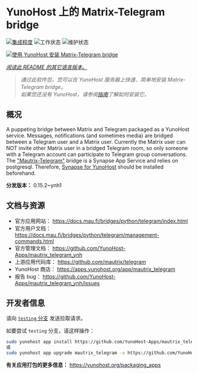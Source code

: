 <!--
注意：此 README 由 <https://github.com/YunoHost/apps/tree/master/tools/readme_generator> 自动生成
请勿手动编辑。
-->

# YunoHost 上的 Matrix-Telegram bridge

[![集成程度](https://dash.yunohost.org/integration/mautrix_telegram.svg)](https://ci-apps.yunohost.org/ci/apps/mautrix_telegram/) ![工作状态](https://ci-apps.yunohost.org/ci/badges/mautrix_telegram.status.svg) ![维护状态](https://ci-apps.yunohost.org/ci/badges/mautrix_telegram.maintain.svg)

[![使用 YunoHost 安装 Matrix-Telegram bridge](https://install-app.yunohost.org/install-with-yunohost.svg)](https://install-app.yunohost.org/?app=mautrix_telegram)

*[阅读此 README 的其它语言版本。](./ALL_README.md)*

> *通过此软件包，您可以在 YunoHost 服务器上快速、简单地安装 Matrix-Telegram bridge。*  
> *如果您还没有 YunoHost，请参阅[指南](https://yunohost.org/install)了解如何安装它。*

## 概况

A puppeting bridge between Matrix and Telegram packaged as a YunoHost service. Messages, notifications (and sometimes media) are bridged between a Telegram user and a Matrix user. Currently the Matrix user can NOT invite other Matrix user in a bridged Telegram room, so only someone with a Telegram account can participate to Telegram group conversations. The ["Mautrix-Telegram"](https://docs.mau.fi/bridges/python/telegram/index.html) bridge is a Synapse App Service and relies on postgresql. Therefore, [Synapse for YunoHost](https://github.com/YunoHost-Apps/synapse_ynh) should be installed beforehand.


**分发版本：** 0.15.2~ynh1
## 文档与资源

- 官方应用网站： <https://docs.mau.fi/bridges/python/telegram/index.html>
- 官方用户文档： <https://docs.mau.fi/bridges/python/telegram/management-commands.html>
- 官方管理文档： <https://github.com/YunoHost-Apps/mautrix_telegram_ynh>
- 上游应用代码库： <https://github.com/mautrix/telegram>
- YunoHost 商店： <https://apps.yunohost.org/app/mautrix_telegram>
- 报告 bug： <https://github.com/YunoHost-Apps/mautrix_telegram_ynh/issues>

## 开发者信息

请向 [`testing` 分支](https://github.com/YunoHost-Apps/mautrix_telegram_ynh/tree/testing) 发送拉取请求。

如要尝试 `testing` 分支，请这样操作：

```bash
sudo yunohost app install https://github.com/YunoHost-Apps/mautrix_telegram_ynh/tree/testing --debug
或
sudo yunohost app upgrade mautrix_telegram -u https://github.com/YunoHost-Apps/mautrix_telegram_ynh/tree/testing --debug
```

**有关应用打包的更多信息：** <https://yunohost.org/packaging_apps>
